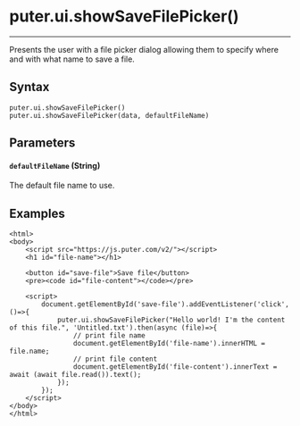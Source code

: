 # puter.ui.showSaveFilePicker()
* * *

Presents the user with a file picker dialog allowing them to specify where and with what name to save a file.

[](#syntax)Syntax
-----------------

```
puter.ui.showSaveFilePicker()
puter.ui.showSaveFilePicker(data, defaultFileName)

```


[](#parameters)Parameters
-------------------------

#### [](#-code-defaultfilename-code-string-)`defaultFileName` (String)

The default file name to use.

[](#examples)Examples
---------------------

```
<html>
<body>
    <script src="https://js.puter.com/v2/"></script>
    <h1 id="file-name"></h1>

    <button id="save-file">Save file</button>
    <pre><code id="file-content"></code></pre>

    <script>
        document.getElementById('save-file').addEventListener('click', ()=>{
            puter.ui.showSaveFilePicker("Hello world! I'm the content of this file.", 'Untitled.txt').then(async (file)=>{
                // print file name
                document.getElementById('file-name').innerHTML = file.name;
                // print file content
                document.getElementById('file-content').innerText = await (await file.read()).text();
            });
        });
    </script>
</body>
</html>

```
